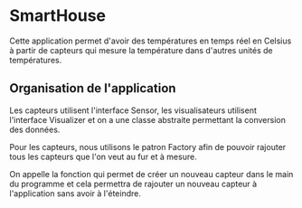 # SmartHouse

Cette application permet d'avoir des températures en temps réel en Celsius à partir de capteurs qui mesure la température dans d'autres unités de températures.

## Organisation de l'application
Les capteurs utilisent l'interface Sensor, les visualisateurs utilisent l'interface Visualizer et on a une classe abstraite permettant la conversion des données.

Pour les capteurs, nous utilisons le patron Factory afin de pouvoir rajouter tous les capteurs que l'on veut au fur et à mesure.

On appelle la fonction qui permet de créer un nouveau capteur dans le main du programme et cela permettra de rajouter un nouveau capteur à l'application sans avoir à l'éteindre.
